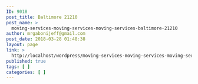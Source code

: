 ```yaml
---
ID: 9018
post_title: Baltimore 21210
post_name: >
  moving-services-moving-services-moving-services-baltimore-21210
author: mrgabonijeff@gmail.com
post_date: 2018-03-28 01:48:38
layout: page
link: >
  http://localhost/wordpress/moving-services-moving-services-moving-services-baltimore-21210/
published: true
tags: [ ]
categories: [ ]
---
```

